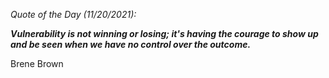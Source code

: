*Quote of the Day (11/20/2021):*

_**Vulnerability is not winning or losing; it's having the courage to show up and be seen when we have no control over the outcome.**_

Brene Brown